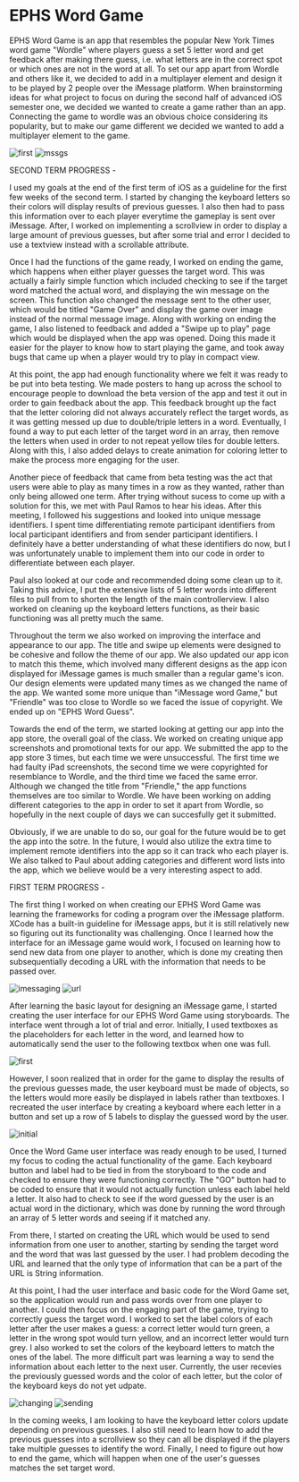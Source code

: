 # EPHS Word Game

EPHS Word Game is an app that resembles the popular New York Times word game "Wordle" where players guess a set 5 letter word and get feedback after making there guess, i.e. what letters are in the correct spot or which ones are not in the word at all. To set our app apart from Wordle and others like it, we decided to add in a multiplayer element and design it to be played by 2 people over the iMessage platform. When brainstorming ideas for what project to focus on during the second half of advanced iOS semester one, we decided we wanted to create a game rather than an app. Connecting the game to wordle was an obvious choice considering its popularity, but to make our game different we decided we wanted to add a multiplayer element to the game. 

![first](firstscreen.png)  ![mssgs](actualMessages.png)

SECOND TERM PROGRESS -

I used my goals at the end of the first term of iOS as a guideline for the first few weeks of the second term. I started by changing the keyboard letters so their colors will display results of previous guesses. I also then had to pass this information over to each player everytime the gameplay is sent over iMessage. After, I worked on implementing a scrollview in order to display a large amount of previous guesses, but after some trial and error I decided to use a textview instead with a scrollable attribute.

Once I had the functions of the game ready, I worked on ending the game, which happens when either player guesses the target word. This was actually a fairly simple function which included checking to see if the target word matched the actual word, and displaying the win message on the screen. This function also changed the message sent to the other user, which would be titled "Game Over" and display the game over image instead of the normal message image. Along with working on ending the game, I also listened to feedback and added a "Swipe up to play" page which would be displayed when the app was opened. Doing this made it easier for the player to know how to start playing the game, and took away bugs that came up when a player would try to play in compact view.

At this point, the app had enough functionality where we felt it was ready to be put into beta testing. We made posters to hang up across the school to encourage people to download the beta version of the app and test it out in order to gain feedback about the app. This feedback brought up the fact that the letter coloring did not always accurately reflect the target words, as it was getting messed up due to double/triple letters in a word. Eventually, I found a way to put each letter of the target word in an array, then remove the letters when used in order to not repeat yellow tiles for double letters. Along with this, I also added delays to create animation for coloring letter to make the process more engaging for the user.

Another piece of feedback that came from beta testing was the act that users were able to play as many times in a row as they wanted, rather than only being allowed one term. After trying without sucess to come up with a solution for this, we met with Paul Ramos to hear his ideas. After this meeting, I followed his suggestions and looked into unique message identifiers. I spent time differentiating remote participant identifiers from local participant identifiers and from sender participant identifiers. I definitely have a better understanding of what these identifiers do now, but I was unfortunately unable to implement them into our code in order to differentiate between each player.

Paul also looked at our code and recommended doing some clean up to it. Taking this advice, I put the extensive lists of 5 letter words into different files to pull from to shorten the length of the main controllerview. I also worked on cleaning up the keyboard letters functions, as their basic functioning was all pretty much the same. 

Throughout the term we also worked on improving the interface and appearance to our app. The title and swipe up elements were designed to be cohesive and follow the theme of our app. We also updated our app icon to match this theme, which involved many different designs as the app icon displayed for iMessage games is much smaller than a regular game's icon. Our design elements were updated many times as we changed the name of the app. We wanted some more unique than "iMessage word Game," but "Friendle" was too close to Wordle so we faced the issue of copyright. We ended up on "EPHS Word Guess".

Towards the end of the term, we started looking at getting our app into the app store, the overall goal of the class. We worked on creating unique app screenshots and promotional texts for our app. We submitted the app to the app store 3 times, but each time we were unsuccessful. The first time we had faulty iPad screenshots, the second time we were copyrighted for resemblance to Wordle, and the third time we faced the same error. Although we changed the title from "Friendle," the app functions themselves are too similar to Wordle. We have been working on adding different categories to the app in order to set it apart from Wordle, so hopefully in the next couple of days we can succesfully get it submitted. 

Obviously, if we are unable to do so, our goal for the future would be to get the app into the sotre. In the future, I would also utilize the extra time to implement remote identifiers into the app so it can track who each player is. We also talked to Paul about adding categories and different word lists into the app, which we believe would be a very interesting aspect to add.


FIRST TERM PROGRESS -

The first thing I worked on when creating our EPHS Word Game was learning the frameworks for coding a program over the iMessage platform. XCode has a built-in guideline for iMessage apps, but it is still relatively new so figuring out its functionality was challenging. Once I learned how the interface for an iMessage game would work, I focused on learning how to send new data from one player to another, which is done my creating then subsequentially decoding a URL with the information that needs to be passed over. 

![imessaging](messageLearning.png)  ![url](urlPt2.png)

After learning the basic layout for designing an iMessage game, I started creating the user interface for our EPHS Word Game using storyboards. The interface went through a lot of trial and error. Initially, I used textboxes as the placeholders for each letter in the word, and learned how to automatically send the user to the following textbox when one was full. 

![first](firstDesign.png)

However, I soon realized that in order for the game to display the results of the previous guesses made, the user keyboard must be made of objects, so the letters would more easily be displayed in labels rather than textboxes. I recreated the user interface by creating a keyboard where each letter in a button and set up a row of 5 labels to display the guessed word by the user. 

![initial](initialDesign.png)

Once the Word Game user interface was ready enough to be used, I turned my focus to coding the actual functionality of the game. Each keyboard button and label had to be tied in from the storyboard to the code and checked to ensure they were functioning correctly. The "GO" button had to be coded to ensure that it would not actually function unless each label held a letter. It also had to check to see if the word guessed by the user is an actual word in the dictionary, which was done by running the word through an array of 5 letter words and seeing if it matched any. 

From there, I started on creating the URL which would be used to send information from one user to another, starting by sending the target word and the word that was last guessed by the user. I had problem decoding the URL and learned that the only type of information that can be a part of the URL is String information.

At this point, I had the user interface and basic code for the Word Game set, so the application would run and pass words over from one player to another. I could then focus on the engaging part of the game, trying to correctly guess the target word. I worked to set the label colors of each letter after the user makes a guess: a correct letter would turn green, a letter in the wrong spot would turn yellow, and an incorrect letter would turn grey. I also worked to set the colors of the keyboard letters to match the ones of the label. The more difficult part was learning a way to send the information about each letter to the next user. Currently, the user recevies the previously guessed words and the color of each letter, but the color of the keyboard keys do not yet udpate. 

![changing](colorChange.png)  ![sending](sendingColors.png)

In the coming weeks, I am looking to have the keyboard letter colors update depending on previous guesses. I also still need to learn how to add the previous guesses into a scrollview so they can all be displayed if the players take multiple guesses to identify the word. Finally, I need to figure out how to end the game, which will happen when one of the user's guesses matches the set target word.
